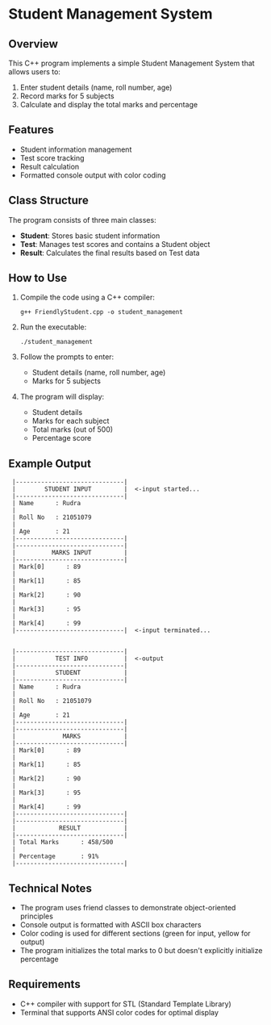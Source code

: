 # Student Management System

## Overview
This C++ program implements a simple Student Management System that allows users to:
1. Enter student details (name, roll number, age)
2. Record marks for 5 subjects
3. Calculate and display the total marks and percentage

## Features
- Student information management
- Test score tracking
- Result calculation
- Formatted console output with color coding

## Class Structure
The program consists of three main classes:
- **Student**: Stores basic student information
- **Test**: Manages test scores and contains a Student object
- **Result**: Calculates the final results based on Test data

## How to Use
1. Compile the code using a C++ compiler:
   ```
   g++ FriendlyStudent.cpp -o student_management
   ```

2. Run the executable:
   ```
   ./student_management
   ```

3. Follow the prompts to enter:
   - Student details (name, roll number, age)
   - Marks for 5 subjects

4. The program will display:
   - Student details
   - Marks for each subject
   - Total marks (out of 500)
   - Percentage score

## Example Output
```
 |------------------------------|
 |        STUDENT INPUT         |  <-input started...
 |------------------------------|
 | Name      : Rudra
 |
 | Roll No   : 21051079
 |
 | Age       : 21
 |------------------------------|
 |------------------------------|
 |          MARKS INPUT         |
 |------------------------------|
 | Mark[0]      : 89
 |
 | Mark[1]      : 85
 |
 | Mark[2]      : 90
 |
 | Mark[3]      : 95
 |
 | Mark[4]      : 99
 |------------------------------|  <-input terminated...


 |------------------------------|
 |           TEST INFO          |  <-output
 |------------------------------|
 |           STUDENT            |
 |------------------------------|
 | Name      : Rudra
 |
 | Roll No   : 21051079
 |
 | Age       : 21
 |------------------------------|
 |------------------------------|
 |             MARKS            |
 |------------------------------|
 | Mark[0]      : 89
 |
 | Mark[1]      : 85
 |
 | Mark[2]      : 90
 |
 | Mark[3]      : 95
 |
 | Mark[4]      : 99
 |------------------------------|
 |------------------------------|
 |            RESULT            |
 |------------------------------|
 | Total Marks      : 458/500
 |
 | Percentage       : 91%
 |------------------------------|
```

## Technical Notes
- The program uses friend classes to demonstrate object-oriented principles
- Console output is formatted with ASCII box characters
- Color coding is used for different sections (green for input, yellow for output)
- The program initializes the total marks to 0 but doesn't explicitly initialize percentage

## Requirements
- C++ compiler with support for STL (Standard Template Library)
- Terminal that supports ANSI color codes for optimal display
